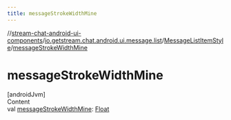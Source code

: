 ```yaml
---
title: messageStrokeWidthMine
---
```

//[stream-chat-android-ui-components](../../../index.md)/[io.getstream.chat.android.ui.message.list](../index.md)/[MessageListItemStyle](index.md)/[messageStrokeWidthMine](messageStrokeWidthMine.md)



# messageStrokeWidthMine  
[androidJvm]  
Content  
val [messageStrokeWidthMine](messageStrokeWidthMine.md): [Float](https://kotlinlang.org/api/latest/jvm/stdlib/kotlin/-float/index.html)  



